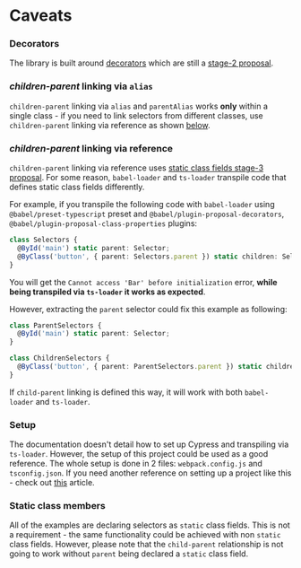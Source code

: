 # Caveats

### Decorators

The library is built around [decorators](https://www.typescriptlang.org/docs/handbook/decorators.html) which are still a [stage-2 proposal](https://tc39.es/proposal-decorators/).

### _children-parent_ linking via `alias`

`children-parent` linking via `alias` and `parentAlias` works **only** within a single class - if you need to link selectors from different classes, use `children-parent` linking via reference as shown [below](/cypress-selectors/caveats#children-parent-linking-via-reference).

### _children-parent_ linking via reference

`children-parent` linking via reference uses [static class fields stage-3 proposal](https://tc39.es/proposal-static-class-features/). For some reason, `babel-loader` and `ts-loader` transpile code that defines static class fields differently.

For example, if you transpile the following code with `babel-loader` using `@babel/preset-typescript` preset and `@babel/plugin-proposal-decorators`, `@babel/plugin-proposal-class-properties` plugins:

```typescript
class Selectors {
  @ById('main') static parent: Selector;
  @ByClass('button', { parent: Selectors.parent }) static children: Selector;
}
```

You will get the `Cannot access 'Bar' before initialization` error, **while being transpiled via `ts-loader` it works as expected**.

However, extracting the `parent` selector could fix this example as following:

```typescript
class ParentSelectors {
  @ById('main') static parent: Selector;
}

class ChildrenSelectors {
  @ByClass('button', { parent: ParentSelectors.parent }) static children: Selector;
}
```

If `child-parent` linking is defined this way, it will work with both `babel-loader` and `ts-loader`.

### Setup

The documentation doesn't detail how to set up Cypress and transpiling via `ts-loader`. However, the setup of this project could be used as a good reference. The whole setup is done in 2 files: `webpack.config.js` and `tsconfig.json`. If you need another reference on setting up a project like this - check out [this](https://glebbahmutov.com/blog/use-typescript-with-cypress/) article.

### Static class members

All of the examples are declaring selectors as `static` class fields. This is not a requirement - the same functionality could be achieved with non `static` class fields. However, please note that the `child-parent` relationship is not going to work without `parent` being declared a `static` class field.
